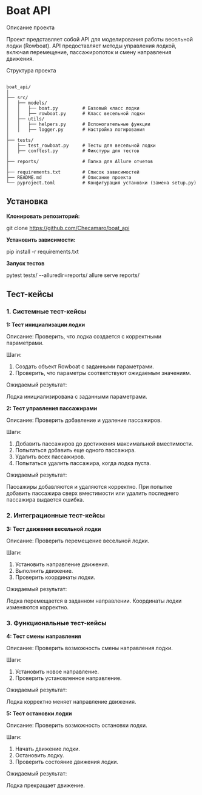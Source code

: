 # Boat API

Описание проекта

Проект представляет собой API для моделирования работы весельной лодки (Rowboat). API предоставляет методы управления лодкой, включая перемещение, пассажиропоток и смену направления движения.

Структура проекта

<pre><code>
boat_api/
│
├── src/
│   ├── models/
│   │   ├── boat.py         # Базовый класс лодки
│   │   ├── rowboat.py      # Класс весельной лодки
│   ├── utils/
│   │   ├── helpers.py      # Вспомогательные функции
│   │   ├── logger.py       # Настройка логирования
│
├── tests/
│   ├── test_rowboat.py     # Тесты для весельной лодки
│   ├── conftest.py         # Фикстуры для тестов
│
├── reports/                # Папка для Allure отчетов
│
├── requirements.txt        # Список зависимостей
├── README.md               # Описание проекта
└── pyproject.toml          # Конфигурация установки (замена setup.py)
</code></pre>

## **Установка**

**Клонировать репозиторий:**

git clone https://github.com/Checamaro/boat_api

**Установить зависимости:**

pip install -r requirements.txt

**Запуск тестов**

pytest tests/ --alluredir=reports/
allure serve reports/

## **Тест-кейсы**

### 1. Системные тест-кейсы

**1: Тест инициализации лодки**

Описание: Проверить, что лодка создается с корректными параметрами.

Шаги:

1. Создать объект Rowboat с заданными параметрами.
2. Проверить, что параметры соответствуют ожидаемым значениям.

Ожидаемый результат:

Лодка инициализирована с заданными параметрами.

**2: Тест управления пассажирами**

Описание: Проверить добавление и удаление пассажиров.

Шаги:

1. Добавить пассажиров до достижения максимальной вместимости.
2. Попытаться добавить еще одного пассажира.
3. Удалить всех пассажиров.
4. Попытаться удалить пассажира, когда лодка пуста.

Ожидаемый результат:

Пассажиры добавляются и удаляются корректно.
При попытке добавить пассажира сверх вместимости или удалить последнего пассажира выдается ошибка.

### 2. Интеграционные тест-кейсы

**3: Тест движения весельной лодки**

Описание: Проверить перемещение весельной лодки.

Шаги:

1. Установить направление движения.
2. Выполнить движение.
3. Проверить координаты лодки.

Ожидаемый результат:

Лодка перемещается в заданном направлении.
Координаты лодки изменяются корректно.

### 3. Функциональные тест-кейсы

**4: Тест смены направления**

Описание: Проверить возможность смены направления лодки.

Шаги:

1. Установить новое направление.
2. Проверить установленное направление.

Ожидаемый результат:

Лодка корректно меняет направление движения.

**5: Тест остановки лодки**

Описание: Проверить возможность остановки лодки.

Шаги:

1. Начать движение лодки.
2. Остановить лодку.
3. Проверить состояние движения лодки.

Ожидаемый результат:

Лодка прекращает движение.
